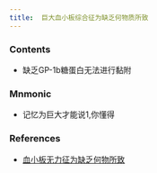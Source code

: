 ```yaml
---
title:  巨大血小板综合征为缺乏何物质所致
--- 
```


### Contents
- 缺乏GP-1b糖蛋白无法进行黏附
### Mnmonic
- 记忆为巨大才能说1,你懂得

### References
- [血小板无力征为缺乏何物所致](/血小板无力征为缺乏何物质所致)

